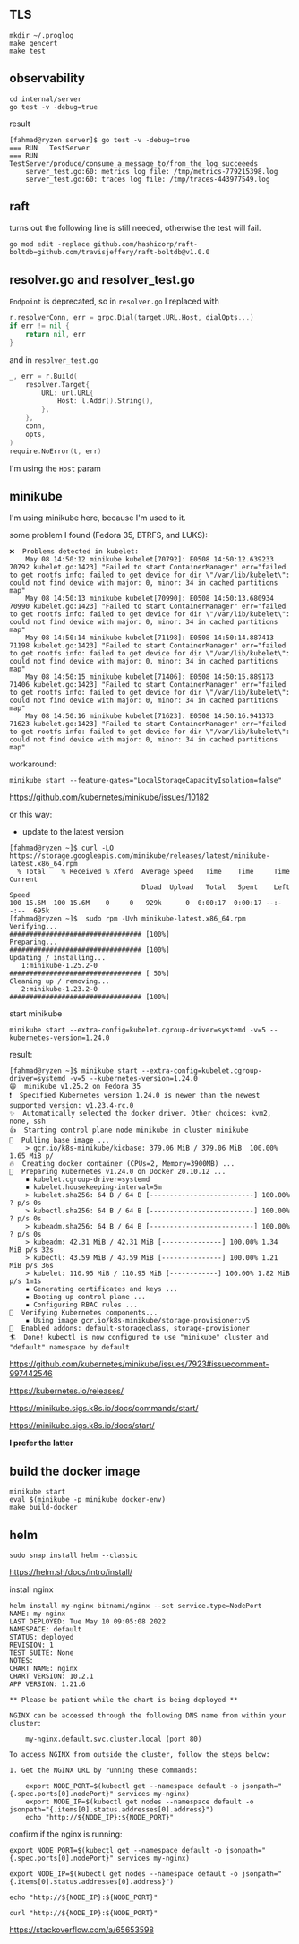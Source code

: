 ## TLS

```shell
mkdir ~/.proglog
make gencert
make test
```

## observability

```shell
cd internal/server
go test -v -debug=true
```

result

```shell
[fahmad@ryzen server]$ go test -v -debug=true
=== RUN   TestServer
=== RUN   TestServer/produce/consume_a_message_to/from_the_log_succeeeds
    server_test.go:60: metrics log file: /tmp/metrics-779215398.log
    server_test.go:60: traces log file: /tmp/traces-443977549.log

```

## raft

turns out the following line is still needed, otherwise the test will fail.

```shell
go mod edit -replace github.com/hashicorp/raft-boltdb=github.com/travisjeffery/raft-boltdb@v1.0.0
```

## resolver.go and resolver_test.go

`Endpoint` is deprecated, so in `resolver.go` I replaced with

```go
r.resolverConn, err = grpc.Dial(target.URL.Host, dialOpts...)
if err != nil {
	return nil, err
}
```

and in `resolver_test.go`

```go
_, err = r.Build(
	resolver.Target{
		URL: url.URL{
			Host: l.Addr().String(),
		},
	},
	conn,
	opts,
)
require.NoError(t, err)
```

I'm using the `Host` param

## minikube

I'm using minikube here, because I'm used to it.

some problem I found (Fedora 35, BTRFS, and LUKS):

```shell
❌  Problems detected in kubelet:
    May 08 14:50:12 minikube kubelet[70792]: E0508 14:50:12.639233   70792 kubelet.go:1423] "Failed to start ContainerManager" err="failed to get rootfs info: failed to get device for dir \"/var/lib/kubelet\": could not find device with major: 0, minor: 34 in cached partitions map"
    May 08 14:50:13 minikube kubelet[70990]: E0508 14:50:13.680934   70990 kubelet.go:1423] "Failed to start ContainerManager" err="failed to get rootfs info: failed to get device for dir \"/var/lib/kubelet\": could not find device with major: 0, minor: 34 in cached partitions map"
    May 08 14:50:14 minikube kubelet[71198]: E0508 14:50:14.887413   71198 kubelet.go:1423] "Failed to start ContainerManager" err="failed to get rootfs info: failed to get device for dir \"/var/lib/kubelet\": could not find device with major: 0, minor: 34 in cached partitions map"
    May 08 14:50:15 minikube kubelet[71406]: E0508 14:50:15.889173   71406 kubelet.go:1423] "Failed to start ContainerManager" err="failed to get rootfs info: failed to get device for dir \"/var/lib/kubelet\": could not find device with major: 0, minor: 34 in cached partitions map"
    May 08 14:50:16 minikube kubelet[71623]: E0508 14:50:16.941373   71623 kubelet.go:1423] "Failed to start ContainerManager" err="failed to get rootfs info: failed to get device for dir \"/var/lib/kubelet\": could not find device with major: 0, minor: 34 in cached partitions map"
```

workaround:

```shell
minikube start --feature-gates="LocalStorageCapacityIsolation=false"
```

https://github.com/kubernetes/minikube/issues/10182

or this way:

- update to the latest version

```shell
[fahmad@ryzen ~]$ curl -LO https://storage.googleapis.com/minikube/releases/latest/minikube-latest.x86_64.rpm
  % Total    % Received % Xferd  Average Speed   Time    Time     Time  Current
                                 Dload  Upload   Total   Spent    Left  Speed
100 15.6M  100 15.6M    0     0   929k      0  0:00:17  0:00:17 --:--:--  695k
[fahmad@ryzen ~]$  sudo rpm -Uvh minikube-latest.x86_64.rpm
Verifying...                          ################################# [100%]
Preparing...                          ################################# [100%]
Updating / installing...
   1:minikube-1.25.2-0                ################################# [ 50%]
Cleaning up / removing...
   2:minikube-1.23.2-0                ################################# [100%]
```

start minikube

```shell
minikube start --extra-config=kubelet.cgroup-driver=systemd -v=5 --kubernetes-version=1.24.0
```

result:

```shell
[fahmad@ryzen ~]$ minikube start --extra-config=kubelet.cgroup-driver=systemd -v=5 --kubernetes-version=1.24.0
😄  minikube v1.25.2 on Fedora 35
❗  Specified Kubernetes version 1.24.0 is newer than the newest supported version: v1.23.4-rc.0
✨  Automatically selected the docker driver. Other choices: kvm2, none, ssh
👍  Starting control plane node minikube in cluster minikube
🚜  Pulling base image ...
    > gcr.io/k8s-minikube/kicbase: 379.06 MiB / 379.06 MiB  100.00% 1.65 MiB p/
🔥  Creating docker container (CPUs=2, Memory=3900MB) ...
🐳  Preparing Kubernetes v1.24.0 on Docker 20.10.12 ...
    ▪ kubelet.cgroup-driver=systemd
    ▪ kubelet.housekeeping-interval=5m
    > kubelet.sha256: 64 B / 64 B [--------------------------] 100.00% ? p/s 0s
    > kubectl.sha256: 64 B / 64 B [--------------------------] 100.00% ? p/s 0s
    > kubeadm.sha256: 64 B / 64 B [--------------------------] 100.00% ? p/s 0s
    > kubeadm: 42.31 MiB / 42.31 MiB [---------------] 100.00% 1.34 MiB p/s 32s
    > kubectl: 43.59 MiB / 43.59 MiB [---------------] 100.00% 1.21 MiB p/s 36s
    > kubelet: 110.95 MiB / 110.95 MiB [------------] 100.00% 1.82 MiB p/s 1m1s
    ▪ Generating certificates and keys ...
    ▪ Booting up control plane ...
    ▪ Configuring RBAC rules ...
🔎  Verifying Kubernetes components...
    ▪ Using image gcr.io/k8s-minikube/storage-provisioner:v5
🌟  Enabled addons: default-storageclass, storage-provisioner
🏄  Done! kubectl is now configured to use "minikube" cluster and "default" namespace by default

```

https://github.com/kubernetes/minikube/issues/7923#issuecomment-997442546

https://kubernetes.io/releases/

https://minikube.sigs.k8s.io/docs/commands/start/

https://minikube.sigs.k8s.io/docs/start/

**I prefer the latter**

## build the docker image

```shell
minikube start
eval $(minikube -p minikube docker-env)
make build-docker
```

## helm

```shell
sudo snap install helm --classic
```

https://helm.sh/docs/intro/install/

install nginx

```shell
helm install my-nginx bitnami/nginx --set service.type=NodePort
NAME: my-nginx
LAST DEPLOYED: Tue May 10 09:05:08 2022
NAMESPACE: default
STATUS: deployed
REVISION: 1
TEST SUITE: None
NOTES:
CHART NAME: nginx
CHART VERSION: 10.2.1
APP VERSION: 1.21.6

** Please be patient while the chart is being deployed **

NGINX can be accessed through the following DNS name from within your cluster:

    my-nginx.default.svc.cluster.local (port 80)

To access NGINX from outside the cluster, follow the steps below:

1. Get the NGINX URL by running these commands:

    export NODE_PORT=$(kubectl get --namespace default -o jsonpath="{.spec.ports[0].nodePort}" services my-nginx)
    export NODE_IP=$(kubectl get nodes --namespace default -o jsonpath="{.items[0].status.addresses[0].address}")
    echo "http://${NODE_IP}:${NODE_PORT}"
```

confirm if the nginx is running:

```shell
export NODE_PORT=$(kubectl get --namespace default -o jsonpath="{.spec.ports[0].nodePort}" services my-nginx)

export NODE_IP=$(kubectl get nodes --namespace default -o jsonpath="{.items[0].status.addresses[0].address}")

echo "http://${NODE_IP}:${NODE_PORT}"

curl "http://${NODE_IP}:${NODE_PORT}"
```

https://stackoverflow.com/a/65653598

